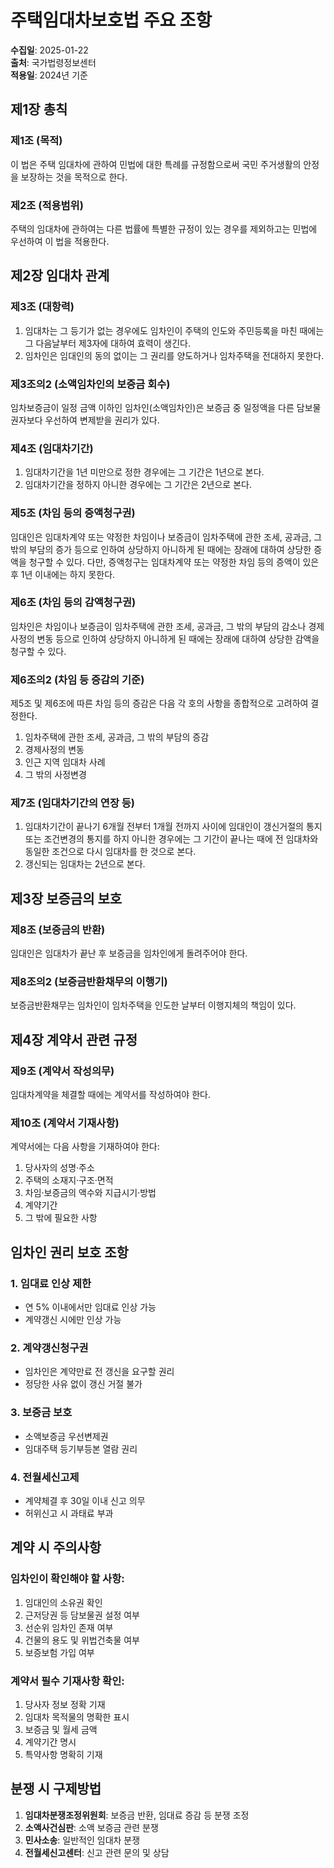 # 주택임대차보호법 주요 조항

**수집일**: 2025-01-22  
**출처**: 국가법령정보센터  
**적용일**: 2024년 기준

## 제1장 총칙

### 제1조 (목적)
이 법은 주택 임대차에 관하여 민법에 대한 특례를 규정함으로써 국민 주거생활의 안정을 보장하는 것을 목적으로 한다.

### 제2조 (적용범위)
주택의 임대차에 관하여는 다른 법률에 특별한 규정이 있는 경우를 제외하고는 민법에 우선하여 이 법을 적용한다.

## 제2장 임대차 관계

### 제3조 (대항력)
1. 임대차는 그 등기가 없는 경우에도 임차인이 주택의 인도와 주민등록을 마친 때에는 그 다음날부터 제3자에 대하여 효력이 생긴다.
2. 임차인은 임대인의 동의 없이는 그 권리를 양도하거나 임차주택을 전대하지 못한다.

### 제3조의2 (소액임차인의 보증금 회수)
임차보증금이 일정 금액 이하인 임차인(소액임차인)은 보증금 중 일정액을 다른 담보물권자보다 우선하여 변제받을 권리가 있다.

### 제4조 (임대차기간)
1. 임대차기간을 1년 미만으로 정한 경우에는 그 기간은 1년으로 본다.
2. 임대차기간을 정하지 아니한 경우에는 그 기간은 2년으로 본다.

### 제5조 (차임 등의 증액청구권)
임대인은 임대차계약 또는 약정한 차임이나 보증금이 임차주택에 관한 조세, 공과금, 그 밖의 부담의 증가 등으로 인하여 상당하지 아니하게 된 때에는 장래에 대하여 상당한 증액을 청구할 수 있다. 다만, 증액청구는 임대차계약 또는 약정한 차임 등의 증액이 있은 후 1년 이내에는 하지 못한다.

### 제6조 (차임 등의 감액청구권) 
임차인은 차임이나 보증금이 임차주택에 관한 조세, 공과금, 그 밖의 부담의 감소나 경제사정의 변동 등으로 인하여 상당하지 아니하게 된 때에는 장래에 대하여 상당한 감액을 청구할 수 있다.

### 제6조의2 (차임 등 증감의 기준)
제5조 및 제6조에 따른 차임 등의 증감은 다음 각 호의 사항을 종합적으로 고려하여 결정한다.
1. 임차주택에 관한 조세, 공과금, 그 밖의 부담의 증감
2. 경제사정의 변동
3. 인근 지역 임대차 사례
4. 그 밖의 사정변경

### 제7조 (임대차기간의 연장 등)
1. 임대차기간이 끝나기 6개월 전부터 1개월 전까지 사이에 임대인이 갱신거절의 통지 또는 조건변경의 통지를 하지 아니한 경우에는 그 기간이 끝나는 때에 전 임대차와 동일한 조건으로 다시 임대차를 한 것으로 본다.
2. 갱신되는 임대차는 2년으로 본다.

## 제3장 보증금의 보호

### 제8조 (보증금의 반환)
임대인은 임대차가 끝난 후 보증금을 임차인에게 돌려주어야 한다.

### 제8조의2 (보증금반환채무의 이행기)
보증금반환채무는 임차인이 임차주택을 인도한 날부터 이행지체의 책임이 있다.

## 제4장 계약서 관련 규정

### 제9조 (계약서 작성의무)
임대차계약을 체결할 때에는 계약서를 작성하여야 한다.

### 제10조 (계약서 기재사항)
계약서에는 다음 사항을 기재하여야 한다:
1. 당사자의 성명·주소
2. 주택의 소재지·구조·면적
3. 차임·보증금의 액수와 지급시기·방법
4. 계약기간
5. 그 밖에 필요한 사항

## 임차인 권리 보호 조항

### 1. 임대료 인상 제한
- 연 5% 이내에서만 임대료 인상 가능
- 계약갱신 시에만 인상 가능

### 2. 계약갱신청구권
- 임차인은 계약만료 전 갱신을 요구할 권리
- 정당한 사유 없이 갱신 거절 불가

### 3. 보증금 보호
- 소액보증금 우선변제권
- 임대주택 등기부등본 열람 권리

### 4. 전월세신고제
- 계약체결 후 30일 이내 신고 의무
- 허위신고 시 과태료 부과

## 계약 시 주의사항

### 임차인이 확인해야 할 사항:
1. 임대인의 소유권 확인
2. 근저당권 등 담보물권 설정 여부
3. 선순위 임차인 존재 여부
4. 건물의 용도 및 위법건축물 여부
5. 보증보험 가입 여부

### 계약서 필수 기재사항 확인:
1. 당사자 정보 정확 기재
2. 임대차 목적물의 명확한 표시
3. 보증금 및 월세 금액
4. 계약기간 명시
5. 특약사항 명확히 기재

## 분쟁 시 구제방법

1. **임대차분쟁조정위원회**: 보증금 반환, 임대료 증감 등 분쟁 조정
2. **소액사건심판**: 소액 보증금 관련 분쟁
3. **민사소송**: 일반적인 임대차 분쟁
4. **전월세신고센터**: 신고 관련 문의 및 상담